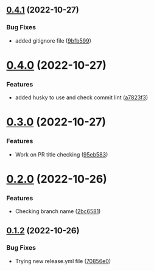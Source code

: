 ## [0.4.1](https://github.com/Mexmorize/full-stack-skeleton/compare/v0.4.0...v0.4.1) (2022-10-27)


### Bug Fixes

* added gitignore file ([9bfb599](https://github.com/Mexmorize/full-stack-skeleton/commit/9bfb599b09d0138cc20b5f3147ccdcd84f4b9ab7))



# [0.4.0](https://github.com/Mexmorize/full-stack-skeleton/compare/v0.3.0...v0.4.0) (2022-10-27)


### Features

* added husky to use and check commit lint ([a7823f3](https://github.com/Mexmorize/full-stack-skeleton/commit/a7823f31b1b76eee314c2d025af64d071a5c54e8))



# [0.3.0](https://github.com/Mexmorize/full-stack-skeleton/compare/v0.2.0...v0.3.0) (2022-10-27)


### Features

* Work on PR title checking ([95eb583](https://github.com/Mexmorize/full-stack-skeleton/commit/95eb5836f9852f25b4a082dd3f79449ec95534f7))



# [0.2.0](https://github.com/Mexmorize/full-stack-skeleton/compare/v0.1.2...v0.2.0) (2022-10-26)


### Features

* Checking branch name ([2bc6581](https://github.com/Mexmorize/full-stack-skeleton/commit/2bc6581072025be0335ce534e5b9585e88067880))



## [0.1.2](https://github.com/Mexmorize/full-stack-skeleton/compare/v0.1.1...v0.1.2) (2022-10-26)


### Bug Fixes

* Trying new release.yml file ([70856e0](https://github.com/Mexmorize/full-stack-skeleton/commit/70856e0ec13567248cd8a269c9636eb758a1789a))



